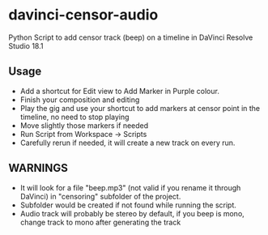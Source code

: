 # davinci-censor-audio
Python Script to add censor track (beep) on a timeline in DaVinci Resolve Studio 18.1

## Usage
* Add a shortcut for Edit view to Add Marker in Purple colour.
* Finish your composition and editing
* Play the gig and use your shortcut to add markers at censor point in the timeline, no need to stop playing
* Move slightly those markers if needed
* Run Script from Workspace -> Scripts
* Carefully rerun if needed, it will create a new track on every run.

## WARNINGS
* It will look for a file "beep.mp3" (not valid if you rename it through DaVinci) in "censoring" subfolder of the project.
* Subfolder would be created if not found while running the script.
* Audio track will probably be stereo by default, if you beep is mono, change track to mono after generating the track
